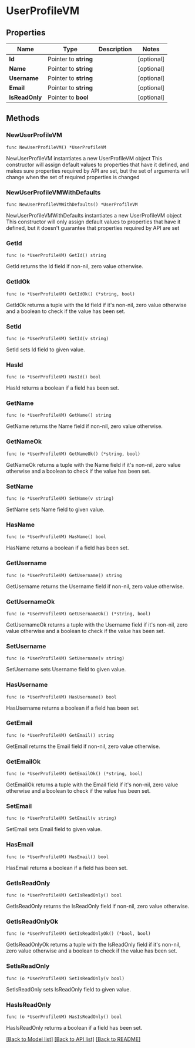 # UserProfileVM

## Properties

Name | Type | Description | Notes
------------ | ------------- | ------------- | -------------
**Id** | Pointer to **string** |  | [optional] 
**Name** | Pointer to **string** |  | [optional] 
**Username** | Pointer to **string** |  | [optional] 
**Email** | Pointer to **string** |  | [optional] 
**IsReadOnly** | Pointer to **bool** |  | [optional] 

## Methods

### NewUserProfileVM

`func NewUserProfileVM() *UserProfileVM`

NewUserProfileVM instantiates a new UserProfileVM object
This constructor will assign default values to properties that have it defined,
and makes sure properties required by API are set, but the set of arguments
will change when the set of required properties is changed

### NewUserProfileVMWithDefaults

`func NewUserProfileVMWithDefaults() *UserProfileVM`

NewUserProfileVMWithDefaults instantiates a new UserProfileVM object
This constructor will only assign default values to properties that have it defined,
but it doesn't guarantee that properties required by API are set

### GetId

`func (o *UserProfileVM) GetId() string`

GetId returns the Id field if non-nil, zero value otherwise.

### GetIdOk

`func (o *UserProfileVM) GetIdOk() (*string, bool)`

GetIdOk returns a tuple with the Id field if it's non-nil, zero value otherwise
and a boolean to check if the value has been set.

### SetId

`func (o *UserProfileVM) SetId(v string)`

SetId sets Id field to given value.

### HasId

`func (o *UserProfileVM) HasId() bool`

HasId returns a boolean if a field has been set.

### GetName

`func (o *UserProfileVM) GetName() string`

GetName returns the Name field if non-nil, zero value otherwise.

### GetNameOk

`func (o *UserProfileVM) GetNameOk() (*string, bool)`

GetNameOk returns a tuple with the Name field if it's non-nil, zero value otherwise
and a boolean to check if the value has been set.

### SetName

`func (o *UserProfileVM) SetName(v string)`

SetName sets Name field to given value.

### HasName

`func (o *UserProfileVM) HasName() bool`

HasName returns a boolean if a field has been set.

### GetUsername

`func (o *UserProfileVM) GetUsername() string`

GetUsername returns the Username field if non-nil, zero value otherwise.

### GetUsernameOk

`func (o *UserProfileVM) GetUsernameOk() (*string, bool)`

GetUsernameOk returns a tuple with the Username field if it's non-nil, zero value otherwise
and a boolean to check if the value has been set.

### SetUsername

`func (o *UserProfileVM) SetUsername(v string)`

SetUsername sets Username field to given value.

### HasUsername

`func (o *UserProfileVM) HasUsername() bool`

HasUsername returns a boolean if a field has been set.

### GetEmail

`func (o *UserProfileVM) GetEmail() string`

GetEmail returns the Email field if non-nil, zero value otherwise.

### GetEmailOk

`func (o *UserProfileVM) GetEmailOk() (*string, bool)`

GetEmailOk returns a tuple with the Email field if it's non-nil, zero value otherwise
and a boolean to check if the value has been set.

### SetEmail

`func (o *UserProfileVM) SetEmail(v string)`

SetEmail sets Email field to given value.

### HasEmail

`func (o *UserProfileVM) HasEmail() bool`

HasEmail returns a boolean if a field has been set.

### GetIsReadOnly

`func (o *UserProfileVM) GetIsReadOnly() bool`

GetIsReadOnly returns the IsReadOnly field if non-nil, zero value otherwise.

### GetIsReadOnlyOk

`func (o *UserProfileVM) GetIsReadOnlyOk() (*bool, bool)`

GetIsReadOnlyOk returns a tuple with the IsReadOnly field if it's non-nil, zero value otherwise
and a boolean to check if the value has been set.

### SetIsReadOnly

`func (o *UserProfileVM) SetIsReadOnly(v bool)`

SetIsReadOnly sets IsReadOnly field to given value.

### HasIsReadOnly

`func (o *UserProfileVM) HasIsReadOnly() bool`

HasIsReadOnly returns a boolean if a field has been set.


[[Back to Model list]](../README.md#documentation-for-models) [[Back to API list]](../README.md#documentation-for-api-endpoints) [[Back to README]](../README.md)


